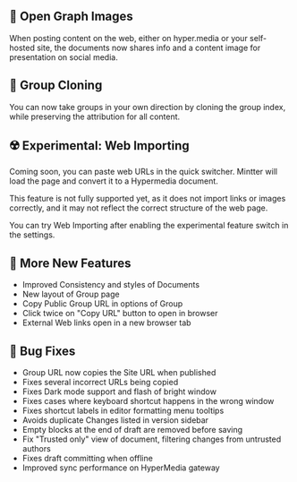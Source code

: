 ## 🌆 Open Graph Images

When posting content on the web, either on hyper.media or your self-hosted site, the documents now shares info and a content image for presentation on social media.

## 🪩 Group Cloning

You can now take groups in your own direction by cloning the group index, while preserving the attribution for all content.

## ☢️ Experimental: Web Importing

Coming soon, you can paste web URLs in the quick switcher. Mintter will load the page and convert it to a Hypermedia document.

This feature is not fully supported yet, as it does not import links or images correctly, and it may not reflect the correct structure of the web page.

You can try Web Importing after enabling the experimental feature switch in the settings.

## 🎉 More New Features

- Improved Consistency and styles of Documents
- New layout of Group page
- Copy Public Group URL in options of Group
- Click twice on "Copy URL" button to open in browser
- External Web links open in a new browser tab

## 🐛 Bug Fixes

- Group URL now copies the Site URL when published
- Fixes several incorrect URLs being copied
- Fixes Dark mode support and flash of bright window
- Fixes cases where keyboard shortcut happens in the wrong window
- Fixes shortcut labels in editor formatting menu tooltips
- Avoids duplicate Changes listed in version sidebar
- Empty blocks at the end of draft are removed before saving
- Fix "Trusted only" view of document, filtering changes from untrusted authors
- Fixes draft committing when offline
- Improved sync performance on HyperMedia gateway
